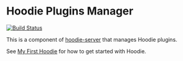 # Hoodie Plugins Manager
[![Build Status](https://travis-ci.org/hoodiehq/hoodie-plugins-manager.svg)](https://travis-ci.org/hoodiehq/hoodie-plugins-manager)

This is a component of [hoodie-server](https://github.com/hoodiehq/hoodie-server) that manages Hoodie plugins.

See [My First Hoodie](https://github.com/hoodiehq/my-first-hoodie) for how to get started with Hoodie.
